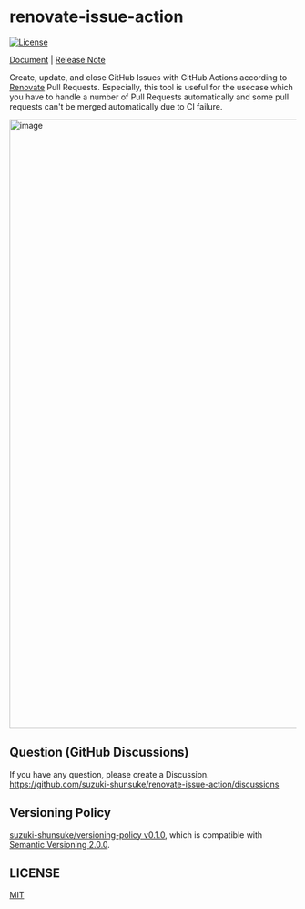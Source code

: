 # renovate-issue-action

[![License](http://img.shields.io/badge/license-mit-blue.svg?style=flat-square)](https://raw.githubusercontent.com/suzuki-shunsuke/renovate-issue-action/main/LICENSE)

[Document](https://suzuki-shunsuke.github.io/renovate-issue-action/) | [Release Note](https://github.com/suzuki-shunsuke/renovate-issue-action/releases)

Create, update, and close GitHub Issues with GitHub Actions according to [Renovate](https://github.com/renovatebot/renovate) Pull Requests.
Especially, this tool is useful for the usecase which you have to handle a number of Pull Requests automatically and some pull requests can't be merged automatically due to CI failure.

<img width="1068" alt="image" src="https://user-images.githubusercontent.com/13323303/164878956-45d9ba65-436b-48a8-ae7d-d76712822007.png">

## Question (GitHub Discussions)

If you have any question, please create a Discussion. https://github.com/suzuki-shunsuke/renovate-issue-action/discussions

## Versioning Policy

[suzuki-shunsuke/versioning-policy v0.1.0](https://github.com/suzuki-shunsuke/versioning-policy/blob/v0.1.0/POLICY.md), which is compatible with [Semantic Versioning 2.0.0](https://semver.org/).

## LICENSE

[MIT](LICENSE)
